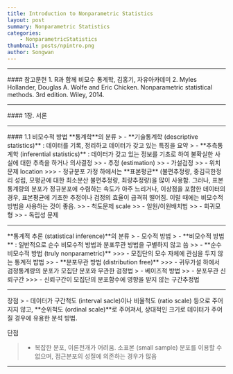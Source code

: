 ```yaml
---
title: Introduction to Nonparametric Statistics
layout: post
summary: Nonparametric Statistics
categories:
    - NonparametricStatistics
thumbnail: posts/npintro.png
author: Songwan
---
```

<script type="text/javascript" src="https://cdn.mathjax.org/mathjax/latest/MathJax.js?config=default"></script>
<hr>
#### 참고문헌
1. R과 함께 비모수 통계학, 김홍기, 자유아카데미
2. Myles Hollander, Douglas A. Wolfe and Eric Chicken. Nonparametric statistical methods. 3rd edition. Wiley, 2014.
<hr>
#### 1장. 서론
<hr>
#### 1.1 비모수적 방법  
**통계학**의 분류
> - **기술통계학 (descriptive statistics)** : 데이터를 기록, 정리하고 데이터가 갖고 있는 특징을 요약
> - **추측통계학 (inferential statistics)** : 데이터가 갖고 있는 정보를 기초로 하여 불확실한 사실에 대한 추측을 하거나 의사결정
>> - 추정 (estimation)
>> - 가설검정
>> - 위치문제 location
>>> - 정규분포 가정 하에서는 **표본평균** (불편추정량, 중김극한정리 성립, 모평균에 대한 최소분산 불편추정량, 최량추정량)을 많이 사용함. 그러나, 표본통계량의 분포가 정규분포에 수렴하는 속도가 아주 느리거나, 이상점을 포함한 데이터의 경우, 표본평균에 기초한 추정이나 검정의 효율이 급격히 떨어짐. 이럴 때에는 비모수적 방법을 사용하는 것이 좋음.
>> - 척도문제 scale
>> - 일원/이원배치법
>> - 회귀모형
>> - 독립성 문제
<hr>
**통계적 추론 (statistical inference)**의 분류
> - 모수적 방법
> - **비모수적 방법** : 일반적으로 순수 비모수적 방법과 분포무관 방법을 구별하지 않고 씀
>> - **순수 비모수적 방법 (truly nonparametric)**
>>> - 모집단의 모수 자체에 관심을 두지 않는 통계적 밥법
>> - **분포무관 방법 (distribution free)**
>>> - 귀무가설 하에서 검정통계량의 분포가 모집단 분포와 무관한 검정법
> - 베이즈적 방법
>> - 분포무관 신뢰구간
>>> - 신뢰구간이 모집단의 분포함수에 영향을 받지 않는 구간추정법
<hr>
장점
> - 데이터가 구간척도 (interval sacle)이나 비율척도 (ratio scale) 등으로 주어지지 않고, **순위척도 (ordinal scale)**로 주어져서, 상대적인 크기로 데이터가 주어질 경우에 유용한 분석 방법.

단점
> - 복잡한 분포, 이론전개가 어려움. 소표본 (small sample) 분포를 이용할 수 없으며, 점근분포의 성질에 의존하는 경우가 많음

<hr>
